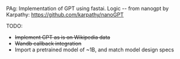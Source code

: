 PAg: Implementation of GPT using fastai. Logic -- from nanogpt by Karpathy: https://github.com/karpathy/nanoGPT

TODO:

- ~~Implement GPT as is on Wikipedia data~~
- ~~Wandb callback integration~~
- Import a pretrained model of ~1B, and match model design specs



